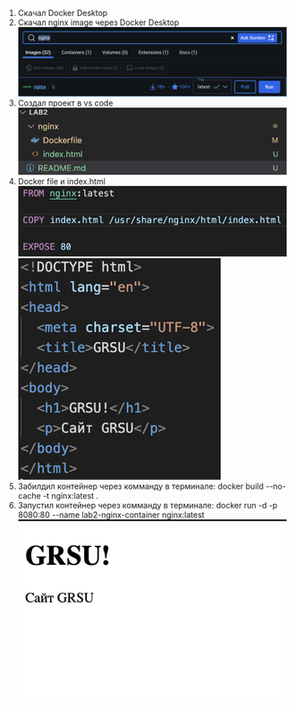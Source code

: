 1) Скачал Docker Desktop
2) Скачал nginx image через Docker Desktop
![alt text](<Screenshot 2025-10-23 at 14.49.41.png>)
3) Создал проект в vs code
![alt text](image-1.png)
4) Docker file и index.html
![alt text](<Screenshot 2025-10-23 at 14.42.37.png>)
![alt text](<Screenshot 2025-10-23 at 14.42.51.png>)
5) Забилдил контейнер через комманду в терминале:
docker build --no-cache -t nginx:latest .
6) Запустил контейнер через комманду в терминале:
docker run -d -p 8080:80 --name lab2-nginx-container nginx:latest
![alt text](<Screenshot 2025-10-23 at 14.44.44.png>)